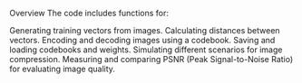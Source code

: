 Overview
The code includes functions for:

Generating training vectors from images.
Calculating distances between vectors.
Encoding and decoding images using a codebook.
Saving and loading codebooks and weights.
Simulating different scenarios for image compression.
Measuring and comparing PSNR (Peak Signal-to-Noise Ratio) for evaluating image quality.
